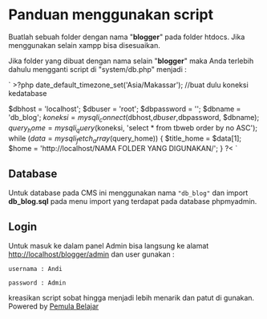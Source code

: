 # Panduan menggunakan script 

Buatlah sebuah folder dengan nama "**blogger**" pada folder htdocs. Jika menggunakan selain xampp bisa disesuaikan.

Jika folder yang dibuat dengan nama selain "**blogger**" maka Anda terlebih dahulu mengganti script di "system/db.php" menjadi :

`
&gt;?php
date_default_timezone_set('Asia/Makassar');
//buat dulu koneksi kedatabase

$dbhost = 'localhost';
$dbuser = 'root';
$dbpassword = '';
$dbname = 'db_blog';
$koneksi = mysqli_connect($dbhost,$dbuser,$dbpassword, $dbname);
$query_home = mysqli_query($koneksi, 'select * from tbweb order by no ASC');
while ($data = mysqli_fetch_array($query_home)) {
	$title_home = $data[1];
    $home = 'http://localhost/NAMA FOLDER YANG DIGUNAKAN/';
}
?&lt;
`

## Database

Untuk database pada CMS ini menggunakan nama `"db_blog"` dan import **db_blog.sql** pada menu import yang terdapat pada database phpmyadmin.


## Login

Untuk masuk ke dalam panel Admin bisa langsung ke alamat <http://localhost/blogger/admin> dan user gunakan :

`usernama : Andi`

`password : Admin`

kreasikan script sobat hingga menjadi lebih menarik dan patut di gunakan. Powered by [Pemula Belajar](http://pemulabelajar.com "Tutorial Belajar Untuk Pemula")